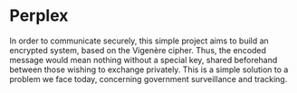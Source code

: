 # Perplex
In order to communicate securely, this simple project aims to build an encrypted system, based on the Vigenère cipher. Thus, the encoded message would mean nothing without a special key, shared beforehand between those wishing to exchange privately. This is a simple solution to a problem we face today, concerning government surveillance and tracking. 
